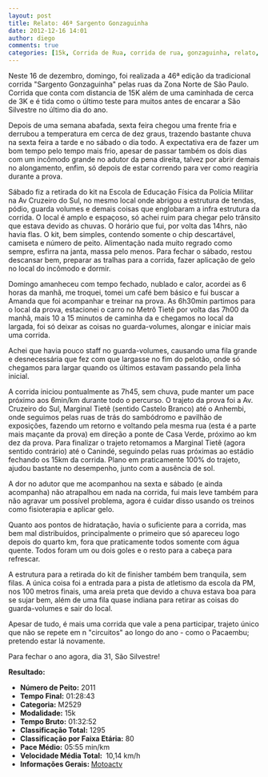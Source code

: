```yaml
---
layout: post
title: Relato: 46ª Sargento Gonzaguinha
date: 2012-12-16 14:01
author: diego
comments: true
categories: [15k, Corrida de Rua, corrida de rua, gonzaguinha, relato, santana, zona norte]
---
```

Neste 16 de dezembro, domingo, foi realizada a 46ª edição da tradicional corrida "Sargento Gonzaguinha" pelas ruas da Zona Norte de São Paulo. Corrida que conta com distancia de 15K além de uma caminhada de cerca de 3K e é tida como o último teste para muitos antes de encarar a São Silvestre no último dia do ano.

Depois de uma semana abafada, sexta feira chegou uma frente fria e derrubou a temperatura em cerca de dez graus, trazendo bastante chuva na sexta feira a tarde e no sábado o dia todo. A expectativa era de fazer um bom tempo pelo tempo mais frio, apesar de passar também os dois dias com um incômodo grande no adutor da pena direita, talvez por abrir demais no alongamento, enfim, só depois de estar correndo para ver como reagiria durante a prova.

Sábado fiz a retirada do kit na Escola de Educação Física da Polícia Militar na Av Cruzeiro do Sul, no mesmo local onde abrigou a estrutura de tendas, pódio, guarda volumes e demais coisas que englobaram a infra estrutura da corrida. O local é amplo e espaçoso, só achei ruim para chegar pelo trânsito que estava devido as chuvas. O horário que fui, por volta das 14hrs, não havia flas. O kit, bem simples, contendo somente o chip descartável, camiseta e número de peito. Alimentação nada muito regrado como sempre, esfirra na janta, massa pelo menos. Para fechar o sábado, restou descansar bem, preparar as tralhas para a corrida, fazer aplicação de gelo no local do incômodo e dormir.

Domingo amanheceu com tempo fechado, nublado e calor, acordei as 6 horas da manhã, me troquei, tomei um café bem básico e fui buscar a Amanda que foi acompanhar e treinar na prova. As 6h30min partimos para o local da prova, estacionei o carro no Metrô Tietê por volta das 7h00 da manhã, mais 10 a 15 minutos de caminha da e chegamos no local da largada, foi só deixar as coisas no guarda-volumes, alongar e iniciar mais uma corrida.

Achei que havia pouco staff no guarda-volumes, causando uma fila grande e desnecessária que fez com que largasse no fim do pelotão, onde só chegamos para largar quando os últimos estavam passando pela linha inicial.

A corrida iniciou pontualmente as 7h45, sem chuva, pude manter um pace próximo aos 6min/km durante todo o percurso. O trajeto da prova foi a Av. Cruzeiro do Sul, Marginal Tietê (sentido Castelo Branco) até o Anhembi, onde seguimos pelas ruas de trás do sambódromo e pavilhão de exposições, fazendo um retorno e voltando pela mesma rua (esta é a parte mais maçante da prova) em direção a ponte de Casa Verde, próximo ao km dez da prova. Para finalizar o trajeto retomamos a Marginal Tietê (agora sentido contrário) até o Canindé, seguindo pelas ruas próximas ao estádio fechando os 15km da corrida. Plano em praticamente 100% do trajeto, ajudou bastante no desempenho, junto com a ausência de sol.

A dor no adutor que me acompanhou na sexta e sábado (e ainda acompanha) não atrapalhou em nada na corrida, fui mais leve também para não agravar um possível problema, agora é cuidar disso usando os treinos como fisioterapia e aplicar gelo.

Quanto aos pontos de hidratação, havia o suficiente para a corrida, mas bem mal distribuídos, principalmente o primeiro que só apareceu logo depois do quarto km, fora que praticamente todos somente com água quente. Todos foram um ou dois goles e o resto para a cabeça para refrescar.

A estrutura para a retirada do kit de finisher também bem tranquila, sem filas. A única coisa foi a entrada para a pista de atletismo da escola da PM, nos 100 metros finais, uma areia preta que devido a chuva estava boa para se sujar bem, além de uma fila quase indiana para retirar as coisas do guarda-volumes e sair do local.

Apesar de tudo, é mais uma corrida que vale a pena participar, trajeto único que não se repete em n "circuitos" ao longo do ano - como o Pacaembu; pretendo estar lá novamente.

Para fechar o ano agora, dia 31, São Silvestre!

<strong>
Resultado:</strong>
<div class="moldura"><a class="lightbox cboxElement" href="http://www.diegoronan.com.br/diegoronan/wp-content/uploads/2012/12/gonzaguinha_big.jpg"><img src="http://www.diegoronan.com.br/diegoronan/wp-content/uploads/2012/12/gonzaguinha.jpg" alt="" /></a></div>
<ul>
	<li><strong>Número de Peito:</strong> 2011</li>
	<li><strong>Tempo Final:</strong> 01:28:43</li>
	<li><strong>Categoria:</strong> M2529</li>
	<li><strong>Modalidade:</strong> 15k</li>
	<li><strong>Tempo Bruto:</strong> 01:32:52</li>
	<li><strong>Classificação Total:</strong> 1295</li>
	<li><strong>Classificação por Faixa Etária:</strong> 80</li>
	<li><strong>Pace Médio:</strong> 05:55 min/km</li>
	<li><strong>Velocidade Média Total: </strong> 10,14 km/h</li>
	<li><strong>Informações Gerais: </strong><a href="https://motoactv.com/public/show?workoutActivityId=04UszuJPTzirPEMObRF2KA%3D%3D&amp;activity=1" target="_blank">Motoactv</a></li>
</ul>
&nbsp;
